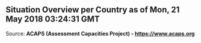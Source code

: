 ## Situation Overview per Country as of Mon, 21 May 2018 03:24:31 GMT

Source: **ACAPS (Assessment Capacities Project) - https://www.acaps.org**